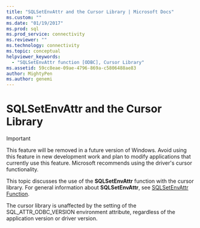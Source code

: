 ```yaml
---
title: "SQLSetEnvAttr and the Cursor Library | Microsoft Docs"
ms.custom: ""
ms.date: "01/19/2017"
ms.prod: sql
ms.prod_service: connectivity
ms.reviewer: ""
ms.technology: connectivity
ms.topic: conceptual
helpviewer_keywords: 
  - "SQLSetEnvAttr function [ODBC], Cursor Library"
ms.assetid: 59cc8eae-09ae-4796-869a-c5806488ae83
author: MightyPen
ms.author: genemi
---
```

# SQLSetEnvAttr and the Cursor Library
> [!IMPORTANT]  
>  This feature will be removed in a future version of Windows. Avoid using this feature in new development work and plan to modify applications that currently use this feature. Microsoft recommends using the driver's cursor functionality.  
  
 This topic discusses the use of the **SQLSetEnvAttr** function with the cursor library. For general information about **SQLSetEnvAttr**, see [SQLSetEnvAttr Function](../../../odbc/reference/syntax/sqlsetenvattr-function.md).  
  
 The cursor library is unaffected by the setting of the SQL_ATTR_ODBC_VERSION environment attribute, regardless of the application version or driver version.
